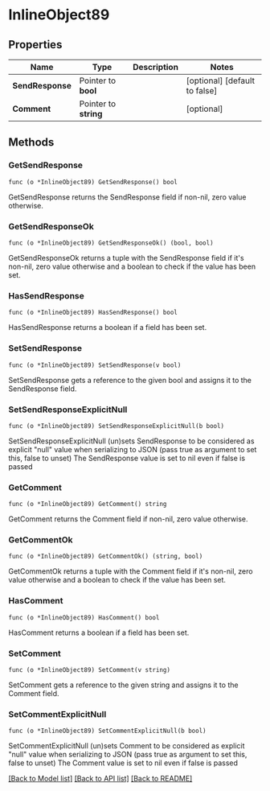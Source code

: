 # InlineObject89

## Properties

Name | Type | Description | Notes
------------ | ------------- | ------------- | -------------
**SendResponse** | Pointer to **bool** |  | [optional] [default to false]
**Comment** | Pointer to **string** |  | [optional] 

## Methods

### GetSendResponse

`func (o *InlineObject89) GetSendResponse() bool`

GetSendResponse returns the SendResponse field if non-nil, zero value otherwise.

### GetSendResponseOk

`func (o *InlineObject89) GetSendResponseOk() (bool, bool)`

GetSendResponseOk returns a tuple with the SendResponse field if it's non-nil, zero value otherwise
and a boolean to check if the value has been set.

### HasSendResponse

`func (o *InlineObject89) HasSendResponse() bool`

HasSendResponse returns a boolean if a field has been set.

### SetSendResponse

`func (o *InlineObject89) SetSendResponse(v bool)`

SetSendResponse gets a reference to the given bool and assigns it to the SendResponse field.

### SetSendResponseExplicitNull

`func (o *InlineObject89) SetSendResponseExplicitNull(b bool)`

SetSendResponseExplicitNull (un)sets SendResponse to be considered as explicit "null" value
when serializing to JSON (pass true as argument to set this, false to unset)
The SendResponse value is set to nil even if false is passed
### GetComment

`func (o *InlineObject89) GetComment() string`

GetComment returns the Comment field if non-nil, zero value otherwise.

### GetCommentOk

`func (o *InlineObject89) GetCommentOk() (string, bool)`

GetCommentOk returns a tuple with the Comment field if it's non-nil, zero value otherwise
and a boolean to check if the value has been set.

### HasComment

`func (o *InlineObject89) HasComment() bool`

HasComment returns a boolean if a field has been set.

### SetComment

`func (o *InlineObject89) SetComment(v string)`

SetComment gets a reference to the given string and assigns it to the Comment field.

### SetCommentExplicitNull

`func (o *InlineObject89) SetCommentExplicitNull(b bool)`

SetCommentExplicitNull (un)sets Comment to be considered as explicit "null" value
when serializing to JSON (pass true as argument to set this, false to unset)
The Comment value is set to nil even if false is passed

[[Back to Model list]](../README.md#documentation-for-models) [[Back to API list]](../README.md#documentation-for-api-endpoints) [[Back to README]](../README.md)


